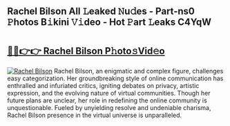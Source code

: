 ## Rachel Bilson All 𝙻eaked 𝙽u𝚍es - Part-ns0 𝙿hotos B𝚒kini 𝚅𝚒deo - Hot 𝙿art 𝙻eaks C4YqW

# <h2><a href="http://ld02cjo.urlbe.top/?page=Rachel+Bilson">🔗🔗👉👉 Rachel Bilson P𝚑oto𝚜Vid𝚎o</a></h2>

[![Rachel Bilson](https://i.imgur.com/eBuTRDB.gif)](http://ld02cjo.urlbe.top/?page=Rachel+Bilson)
Rachel Bilson, an enigmatic and complex figure, challenges easy categorization. Her groundbreaking style of online communication has enthralled and infuriated critics, igniting debates on privacy, artistic expression, and the evolving nature of virtual communities. Though her future plans are unclear, her role in redefining the online community is unquestionable. Fueled by unyielding resolve and undeniable charisma, Rachel Bilson presence in the virtual universe is unparalleled.
